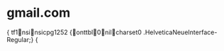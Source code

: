 gmail.com
=========

{tf1nsinsicpg1252 {onttbl0nilcharset0 .HelveticaNeueInterface-Regular;} {
